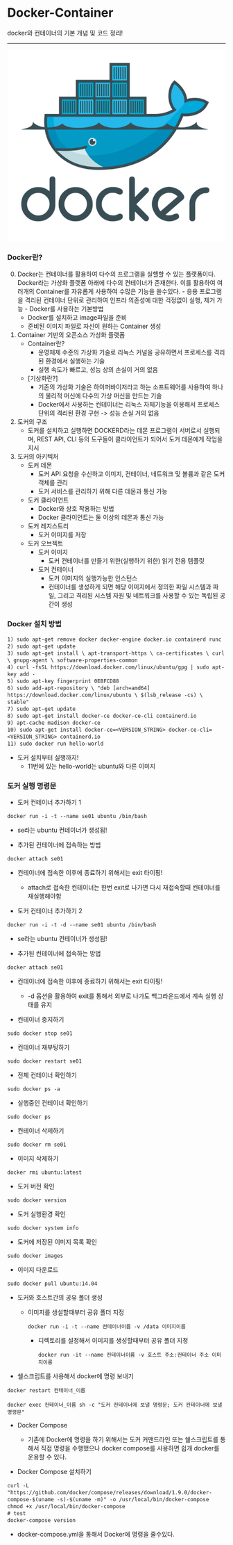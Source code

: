 # Docker-Container
docker와 컨테이너의 기본 개념 및 코드 정리!
<hr/>

![Alt text](picture/docker_logo.png)

### Docker란?
  0) Docker는 컨테이너를 활용하여 다수의 프로그램을 실핼할 수 있는 플랫폼이다. Docker라는 가상화 플랫폼 아래에 다수의 컨테이너가 존재한다. 이를 활용하여 여러개의 Container를 자유롭게 사용하여 수많은 기능을 쓸수있다.
    - 응용 프로그램을 격리된 컨테이너 단위로 관리하여 인프라 의존성에 대한 걱정없이 실행, 제거 가능
    - Docker를 사용하는 기본방법
      + Docker를 설치하고 image파일을 준비
      + 준비된 이미지 파일로 자신이 원하는 Container 생성
  1) Container 기반의 오픈소스 가상화 플랫폼
      - Container란?
        + 운영체제 수준의 가상화 기술로 리눅스 커널을 공유하면서 프로세스를 격리된 환경에서 실행하는 기술
        + 실행 속도가 빠르고, 성능 상의 손실이 거의 없음
      - [기상화란?]
        + 기존의 가상화 기술은 하이퍼바이저라고 하는 소프트웨어를 사용하여 하나의 물리적 머신에 다수의 가상 머신을 만드는 기술
        + Docker에서 사용하는 컨테이너는 리눅스 자체기능을 이용해서 프로세스 단위의 격리된 환경 구현 -> 성능 손실 거의 없음
  2) 도커의 구조
      - 도커를 설치하고 실행하면 DOCKERD라는 데몬 프로그램이 서버로서 실행되며, REST API, CLI 등의 도구들이 클라이언트가 되어서 도커 데몬에게 작업을 지시
  3) 도커의 아키텍처
      - 도커 데몬
        + 도커 API 요청을 수신하고 이미지, 컨테이너, 네트워크 및 볼륨과 같은 도커 객체를 관리
        + 도커 서비스를 관리하기 위해 다른 데몬과 통신 가능
      - 도커 클라이언트
        + Docker와 상호 작용하는 방법
        + Docker 클라이언트는 둘 이상의 데몬과 통신 가능
      - 도커 레지스트리
        + 도커 이미지를 저장
      - 도커 오브젝트
        * 도커 이미지
            + 도커 컨테이너를 만들기 위한(실행하기 위한) 읽기 전용 템플릿
        * 도커 컨테이너
            + 도커 이미지의 실행가능한 인스턴스
            + 컨테이너를 생성하게 되면 해당 이미지에서 정의한 파일 시스템과 파일, 그리고 격리된 시스템 자원 및 네트워크를 사용할 수 있는 독립된 공간이 생성

###  Docker 설치 방법
```
1) sudo apt-get remove docker docker-engine docker.io containerd runc
2) sudo apt-get update
3) sudo apt-get install \ apt-transport-https \ ca-certificates \ curl \ gnupg-agent \ software-properties-common
4) curl -fsSL https://download.docker.com/linux/ubuntu/gpg | sudo apt-key add -
5) sudo apt-key fingerprint 0EBFCD88
6) sudo add-apt-repository \ "deb [arch=amd64] https://download.docker.com/linux/ubuntu \ $(lsb_release -cs) \ stable"
7) sudo apt-get update
8) sudo apt-get install docker-ce docker-ce-cli containerd.io
9) apt-cache madison docker-ce
10) sudo apt-get install docker-ce=<VERSION_STRING> docker-ce-cli=<VERSION_STRING> containerd.io
11) sudo docker run hello-world
```
- 도커 설치부터 실행까지!
    + 11번에 있는 hello-world는 ubuntu와 다른 이미지

### 도커 실행 명령문
- 도커 컨테이너 추가하기 1
```
docker run -i -t --name se01 ubuntu /bin/bash
```
- se라는 ubuntu 컨테이너가 생성됨!

- 추가된 컨테이너에 접속하는 방법 
```
docker attach se01
```
- 컨테이너에 접속한 이후에 종료하기 위해서는 exit 타이핑!
    + attach로 접속한 컨테이너는 한번 exit로 나가면 다시 재접속할때 컨테이너를 재실행해야함

- 도커 컨테이너 추가하기 2
```
docker run -i -t -d --name se01 ubuntu /bin/bash
```
- se라는 ubuntu 컨테이너가 생성됨!

- 추가된 컨테이너에 접속하는 방법 
```
docker attach se01
```
- 컨테이너에 접속한 이후에 종료하기 위해서는 exit 타이핑!
    + -d 옵션을 활용하여 exit를 통해서 외부로 나가도 백그라운드에서 계속 실행 상태를 유지

- 컨테이너 중지하기
```
sudo docker stop se01
```

- 컨테이너 재부팅하기
```
sudo docker restart se01
```

- 전체 컨테이너 확인하기
```
sudo docker ps -a
```

- 실행중인 컨테이너 확인하기
```
sudo docker ps
```

- 컨테이너 삭제하기
```
sudo docker rm se01
```

- 이미지 삭제하기
```
docker rmi ubuntu:latest
```

- 도커 버전 확인
```
sudo docker version
```

- 도커 실행환경 확인
```
sudo docker system info
```

- 도커에 저장된 이미지 목록 확인
```
sudo docker images
```

- 이미지 다운로드
```
sudo docker pull ubuntu:14.04
```

- 도커와 호스트간의 공유 폴더 생성
  + 이미지를 생설할때부터 공유 폴더 지정
    ```
    docker run -i -t --name 컨테이너이름 -v /data 이미지이름
    ```
      * 디렉토리를 설정해서 이미지를 생성할때부터 공유 폴더 지정
        ```
        docker run -it --name 컨테이너이름 -v 호스트 주소:컨테이너 주소 이미지이름
        ```

- 쉘스크립트를 사용해서 docker에 명령 보내기
```
docker restart 컨테이너_이름

docker exec 컨테이너_이름 sh -c "도커 컨테이너에 보낼 명령문; 도커 컨테이너에 보낼 명령문"
```

- Docker Compose
  + 기존에 Docker에 명령을 하기 위해서는 도커 커맨드라인 또는 쉘스크립트를 통해서 직접 명령을 수행했으나 docker compose를 사용하면 쉽개 docker를 운용할 수 있다.  

- Docker Compose 설치하기
```
curl -L "https://github.com/docker/compose/releases/download/1.9.0/docker-compose-$(uname -s)-$(uname -m)" -o /usr/local/bin/docker-compose
chmod +x /usr/local/bin/docker-compose
# test
docker-compose version
```

- docker-compose.yml을 통해서 Docker에 명령을 줄수있다.
